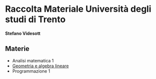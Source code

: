 # Raccolta Materiale Università degli studi di Trento 
#### Stefano Videsott 

## Materie
- Analisi matematica 1
- [Geometria e algebra lineare](./geometria_e_algebra_lineare)
- Programmazione 1

